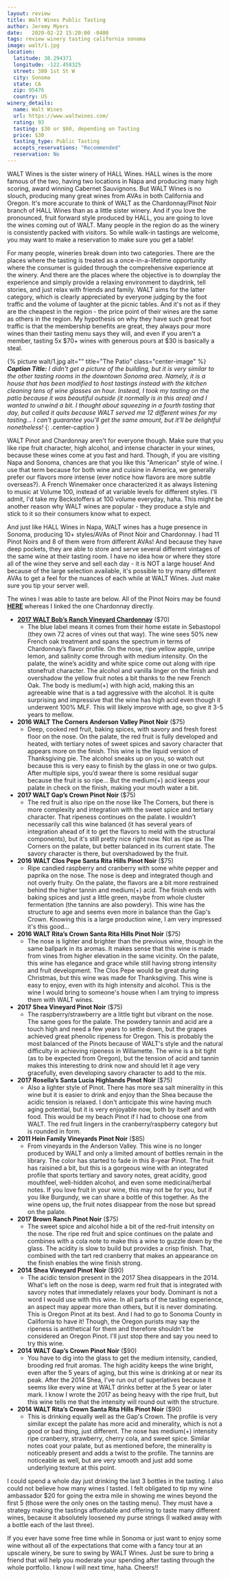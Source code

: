 ```yaml
---
layout: review
title: Walt Wines Public Tasting
author: Jeremy Myers
date:   2020-02-22 15:20:00 -0400
tags: review winery tasting california sonoma
image: walt/1.jpg
location:
  latitude: 38.294371
  longitude: -122.458325
  street: 380 1st St W
  city: Sonoma
  state: CA
  zip: 95476
  country: US
winery_details:
  name: Walt Wines
  url: https://www.waltwines.com/
  rating: 93
  tasting: $30 or $60, depending on Tasting
  price: $30
  tasting_type: Public Tasting
  accepts_reservations: "Recommended"
  reservation: No
---
```

WALT Wines is the sister winery of HALL Wines.  HALL wines is the more famous of the two, having two locations in Napa and producing many high scoring, award winning Cabernet Sauvignons.  But WALT Wines is no slouch, producing many great wines from AVAs in both California and Oregon.  It's more accurate to think of WALT as the Chardonnay/Pinot Noir branch of HALL Wines than as a little sister winery.  And if you love the pronounced, fruit forward style produced by HALL, you are going to love the wines coming out of WALT.  Many people in the region do as the winery is consistently packed with visitors.  So while walk-in tastings are welcome, you may want to make a reservation to make sure you get a table!

For many people, wineries break down into two categories.  There are the places where the tasting is treated as a once-in-a-lifetime opportunity where the consumer is guided through the comprehensive experience at the winery.  And there are the places where the objective is to downplay the experience and simply provide a relaxing environment to daydrink, tell stories, and just relax with friends and family.  WALT aims for the latter category, which is clearly appreciated by everyone judging by the foot traffic and the volume of laughter at the picnic tables.  And it's not as if they are the cheapest in the region - the price point of their wines are the same as others in the region.  My hypothesis on why they have such great foot traffic is that the membership benefits are great, they always pour more wines than their tasting menu says they will, and even if you aren't a member, tasting 5x $70+ wines with generous pours at $30 is basically a steal.

{% picture walt/1.jpg alt="" title="The Patio" class="center-image" %}
***Caption Title:*** *I didn't get a picture of the building, but it is very similar to the other tasting rooms in the downtown Sonoma area.  Namely, it is a house that has been modified to host tastings instead with the kitchen cleaning tens of wine glasses an hour.  Instead, I took my tasting on the patio because it was beautiful outside (it normally is in this area) and I wanted to unwind a bit.  I thought about squeezing in a fourth tasting that day, but called it quits because WALT served me 12 different wines for my tasting...  I can't guarantee you'll get the same amount, but it'll be delightful nonetheless!*
{: .center-caption }

WALT Pinot and Chardonnay aren't for everyone though.  Make sure that you like ripe fruit character, high alcohol, and intense character in your wines, because these wines come at you fast and hard.  Though, if you are visiting Napa and Sonoma, chances are that you like this "American" style of wine.  I use that term because for both wine and cuisine in America, we generally prefer our flavors more intense (ever notice how flavors are more subtle overseas?).  A French Winemaker once characterized it as always listening to music at Volume 100, instead of at variable levels for different styles.  I'll admit, I'd take my Beckstoffers at 100 volume everyday, haha.  This might be another reason why WALT wines are popular - they produce a style and stick to it so their consumers know what to expect.

And just like HALL Wines in Napa, WALT wines has a huge presence in Sonoma, producing 10+ styles/AVAs of Pinot Noir and Chardonnay.  I had 11 Pinot Noirs and 8 of them were from different AVAs!  And because they have deep pockets, they are able to store and serve several different vintages of the same wine at their tasting room.  I have no idea how or where they store all of the wine they serve and sell each day - it is NOT a large house!  And because of the large selection available, it's possible to try many different AVAs to get a feel for the nuances of each while at WALT Wines.  Just make sure you tip your server well.  

The wines I was able to taste are below.  All of the Pinot Noirs may be found [**HERE**](https://www.waltwines.com/pinot-noir) whereas I linked the one Chardonnay directly.  

* [**2017 WALT Bob’s Ranch Vineyard Chardonnay**](https://www.waltwines.com/2017-walt-bob-s-ranch-chardonnay) ($70)
  * The blue label means it comes from their home estate in Sebastopol (they own 72 acres of vines out that way).  The wine sees 50% new French oak treatment and spans the spectrum in terms of Chardonnay’s flavor profile.  On the nose, ripe yellow apple, unripe lemon, and salinity come through with medium intensity.  On the palate, the wine’s acidity and white spice come out along with ripe stonefruit character.  The alcohol and vanilla linger on the finish and overshadow the yellow fruit notes a bit thanks to the new French Oak.  The body is medium(+) with high acid, making this an agreeable wine that is a tad aggressive with the alcohol.  It is quite surprising and impressive that the wine has high acid even though it underwent 100% MLF.  This will likely improve with age, so give it 3-5 years to mellow.
* **2016 WALT The Corners Anderson Valley Pinot Noir** ($75)
  * Deep, cooked red fruit, baking spices, with savory and fresh forest floor on the nose.  On the palate, the red fruit is fully developed and heated, with tertiary notes of sweet spices and savory character that appears more on the finish.  This wine is the liquid version of Thanksgiving pie.  The alcohol sneaks up on you, so watch out because this is very easy to finish by the glass in one or two gulps.  After multiple sips, you’d swear there is some residual sugar because the fruit is so ripe...  But the medium(+) acid keeps your palate in check on the finish, making your mouth water a bit.
* **2017 WALT Gap’s Crown Pinot Noir** ($75)
  * The red fruit is also ripe on the nose like The Corners, but there is more complexity and integration with the sweet spice and tertiary character.  That ripeness continues on the palate.  I wouldn't necessarily call this wine balanced (it has several years of integration ahead of it to get the flavors to meld with the structural components), but it's still pretty nice right now.  Not as ripe as The Corners on the palate, but better balanced in its current state.  The savory character is there, but overshadowed by the fruit.  
* **2016 WALT Clos Pepe Santa Rita Hills Pinot Noir** ($75)
  * Ripe candied raspberry and cranberry with some white pepper and paprika on the nose.  The nose is deep and integrated though and not overly fruity.  On the palate, the flavors are a bit more restrained behind the higher tannin and medium(+) acid.  The finish ends with baking spices and just a little green, maybe from whole cluster fermentation (the tannins are also powdery).  This wine has the structure to age and seems even more in balance than the Gap's Crown.  Knowing this is a large production wine, I am very impressed it's this good...
* **2016 WALT Rita’s Crown Santa Rita Hills Pinot Noir** ($75)
  * The nose is lighter and brighter than the previous wine, though in the same ballpark in its aromas.  It makes sense that this wine is made from vines from higher elevation in the same vicinity.  On the palate, this wine has elegance and grace while still having strong intensity and fruit development.  The Clos Pepe would be great during Christmas, but this wine was made for Thanksgiving.  This wine is easy to enjoy, even with its high intensity and alcohol.  This is the wine I would bring to someone's house when I am trying to impress them with WALT wines.  
* **2017 Shea Vineyard Pinot Noir** ($75)
  * The raspberry/strawberry are a little tight but vibrant on the nose.  The same goes for the palate.  The powdery tannin and acid are a touch high and need a few years to settle down, but the grapes achieved great phenolic ripeness for Oregon.  This is probably the most balanced of the Pinots because of WALT's style and the natural difficulty in achieving ripeness in Willamette.  The wine is a bit tight (as to be expected from Oregon), but the tension of acid and tannin makes this interesting to drink now and should let it age very gracefully, even developing savory character to add to the mix.
* **2017 Rosella’s Santa Lucia Highlands Pinot Noir** ($75)
  * Also a lighter style of Pinot.  There has more sea salt minerality in this wine but it is easier to drink and enjoy than the Shea because the acidic tension is relaxed.  I don't anticipate this wine having much aging potential, but it is very enjoyable now, both by itself and with food.  This would be my beach Pinot if I had to choose one from WALT.  The red fruit lingers in the cranberry/raspberry category but is rounded in form.  
* **2011 Hein Family Vineyards Pinot Noir** ($85)
  * From vineyards in the Anderson Valley.  This wine is no longer produced by WALT and only a limited amount of bottles remain in the library.  The color has started to fade in this 8-year Pinot.  The fruit has raisined a bit, but this is a gorgeous wine with an integrated profile that sports tertiary and savory notes, great acidity, good mouthfeel, well-hidden alcohol, and even some medicinal/herbal notes.  If you love fruit in your wine, this may not be for you, but if you like Burgundy, we can share a bottle of this together.  As the wine opens up, the fruit notes disappear from the nose but spread on the palate.  
* **2017 Brown Ranch Pinot Noir** ($75)
  * The sweet spice and alcohol hide a bit of the red-fruit intensity on the nose.  The ripe red fruit and spice continues on the palate and combines with a cola note to make this a wine to guzzle down by the glass.  The acidity is slow to build but provides a crisp finish.  That, combined with the tart red cranberry that makes an appearance on the finish enables the wine finish strong.
* **2014 Shea Vineyard Pinot Noir** ($90)
  * The acidic tension present in the 2017 Shea disappears in the 2014.  What's left on the nose is deep, warm red fruit that is integrated with savory notes that immediately relaxes your body.  Dominant is not a word I would use with this wine.  In all parts of the tasting experience, an aspect may appear more than others, but it is never dominating.  This is Oregon Pinot at its best.  And I had to go to Sonoma County in California to have it!  Though, the Oregon purists may say the ripeness is antithetical for them and therefore shouldn't be considered an Oregon Pinot.  I'll just stop there and say you need to try this wine.
* **2014 WALT Gap’s Crown Pinot Noir** ($90)
  * You have to dig into the glass to get the medium intensity, candied, brooding red fruit aromas.  The high acidity keeps the wine bright, even after the 5 years of aging, but this wine is drinking at or near its peak.  After the 2014 Shea, I've run out of superlatives because it seems like every wine at WALT drinks better at the 5 year or later mark.  I know I wrote the 2017 as being heavy with the ripe fruit, but this wine tells me that the intensity will round out with the structure.
* **2014 WALT Rita’s Crown Santa Rita Hills Pinot Noir** ($90)
  * This is drinking equally well as the Gap's Crown.  The profile is very similar except the palate has more acid and minerality, which is not a good or bad thing, just different.  The nose has medium(+) intensity ripe cranberry, strawberry, cherry cola, and sweet spice.  Similar notes coat your palate, but as mentioned before, the minerality is noticeably present and adds a twist to the profile.  The tannins are noticeable as well, but are very smooth and just add some underlying texture at this point.

I could spend a whole day just drinking the last 3 bottles in the tasting.  I also could not believe how many wines I tasted.  I felt obligated to tip my wine ambassador $20 for going the extra mile in showing me wines beyond the first 5 (those were the only ones on the tasting menu).  They must have a strategy making the tastings affordable and offering to taste many different wines, because it absolutely loosened my purse strings (I walked away with a bottle each of the last three).

If you ever have some free time while in Sonoma or just want to enjoy some wine without all of the expectations that come with a fancy tour at an upscale winery, be sure to swing by WALT Wines.  Just be sure to bring a friend that will help you moderate your spending after tasting through the whole portfolio.  I know I will next time, haha.  Cheers!!
